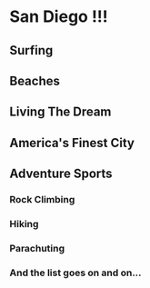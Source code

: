# San Diego !!!

## Surfing

## Beaches

## Living The Dream

## America's Finest City

## Adventure Sports

### Rock Climbing

### Hiking

### Parachuting

### And the list goes on and on...
